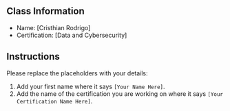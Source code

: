 ## Class Information
- Name: [Cristhian Rodrigo]  
- Certification: [Data and Cybersecurity]  

## Instructions
Please replace the placeholders with your details:
1. Add your first name where it says `[Your Name Here]`.  
2. Add the name of the certification you are working on where it says `[Your Certification Name Here]`.  
